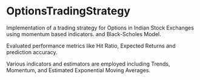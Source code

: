 # OptionsTradingStrategy
 Implementation of a trading strategy for Options in Indian Stock Exchanges using momentum based indicators. and Black-Scholes Model.
 
 Evaluated performance metrics like Hit Ratio, Expected Returns and prediction accuracy.
 
 Various indicators and estimators are employed including Trends, Momentum, and Estimated Exponential Moving Averages.
